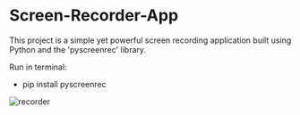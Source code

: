 # Screen-Recorder-App
This project is a simple yet powerful screen recording application built using Python and the 'pyscreenrec' library.





Run in terminal: 

* pip install pyscreenrec

  

![recorder](https://github.com/janithScript/Screen-Recorder-App/assets/127806197/28537148-adf3-4d94-b121-974b2b8b48a4)


